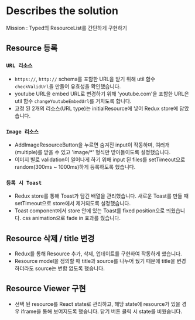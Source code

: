 # Describes the solution

Mission : Typed의 ResourceList를 간단하게 구현하기

## Resource 등록

### `URL 리소스`

- `https://`, `http://` schema를 포함한 URL을 받기 위해 util 함수 `checkValidUrl`을 만들어 유효성을 확인했습니다.
- youtube URL을 embed URL로 변경하기 위해 'youtube.com'을 포함한 URL은 util 함수 `changeYoutubeEmbedUrl`를 거치도록 합니다.
- 고정 된 2개의 리소스(URL type)는 initialResource에 넣어 Redux store에 담았습니다.

### `Image 리소스`

- AddImageResourceButton을 누르면 숨겨진 input이 작동하며, 여러개(multiple)를 받을 수 있고 'image/*' 형식만 받아들이도록 설정했습니다.
- 이미지 별로 validation이 일어나게 하기 위해 input 된 files를 setTimeout으로 random(300ms ~ 1000ms)하게 등록하도록 했습니다.

### `등록 시 Toast`

- Redux store를 통해 Toast가 담긴 배열을 관리했습니다. 새로운 Toast를 만들 때 setTimeout으로 store에서 제거되도록 설정했습니다.
- Toast component에서 store 안에 있는 Toast를 fixed position으로 띄웠습니다. css animation으로 fade in 효과를 줬습니다.



## Resource 삭제 / title 변경

- Redux를 통해 Resource 추가, 삭제, 업데이트를 구현하여 작동하게 했습니다.
- Resource model을 정의할 때 title과 source를 나누어 뒀기 때문에 title을 변경하더라도 source는 변함 없도록 했습니다.


## Resource Viewer 구현

- 선택 된 resource를 React state로 관리하고, 해당 state에 resource가 있을 경우 iframe을 통해 보여지도록 했습니다. 닫기 버튼 클릭 시 state를 비웠습니다.



